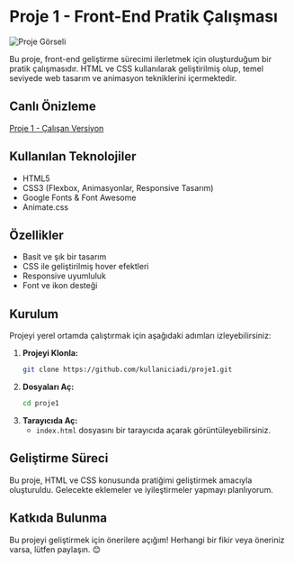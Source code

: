 # Proje 1 - Front-End Pratik Çalışması

![Proje Görseli](https://doganaylab.com/photos/projectstarcitizen.png)

Bu proje, front-end geliştirme sürecimi ilerletmek için oluşturduğum bir pratik çalışmasıdır. HTML ve CSS kullanılarak geliştirilmiş olup, temel seviyede web tasarım ve animasyon tekniklerini içermektedir.

## Canlı Önizleme
[Proje 1 - Çalışan Versiyon](https://proje1.doganaylab.com/)

## Kullanılan Teknolojiler
- HTML5
- CSS3 (Flexbox, Animasyonlar, Responsive Tasarım)
- Google Fonts & Font Awesome
- Animate.css

## Özellikler
- Basit ve şık bir tasarım
- CSS ile geliştirilmiş hover efektleri
- Responsive uyumluluk
- Font ve ikon desteği

## Kurulum
Projeyi yerel ortamda çalıştırmak için aşağıdaki adımları izleyebilirsiniz:
1. **Projeyi Klonla:**
    ```sh
    git clone https://github.com/kullaniciadi/proje1.git
    ```
2. **Dosyaları Aç:**
    ```sh
    cd proje1
    ```
3. **Tarayıcıda Aç:**
    - `index.html` dosyasını bir tarayıcıda açarak görüntüleyebilirsiniz.

## Geliştirme Süreci
Bu proje, HTML ve CSS konusunda pratiğimi geliştirmek amacıyla oluşturuldu. Gelecekte eklemeler ve iyileştirmeler yapmayı planlıyorum.

## Katkıda Bulunma
Bu projeyi geliştirmek için önerilere açığım! Herhangi bir fikir veya öneriniz varsa, lütfen paylaşın. 😊

